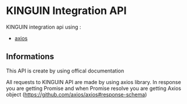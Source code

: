 # KINGUIN Integration API

KINGUIN integration api using :

- [axios](https://github.com/axios/axios)

## Informations

This API is create by using offical documentation


All requests to KINGUIN API are made by using axios library. In response you are getting Promise and when Promise resolve you are getting Axios object (https://github.com/axios/axios#response-schema)